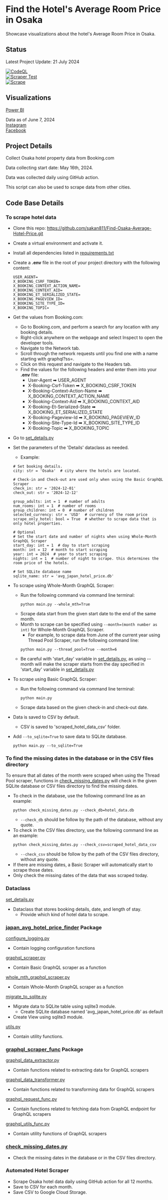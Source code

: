 # Find the Hotel's Average Room Price in Osaka 

Showcase visualizations about the hotel's Average Room Price in Osaka.

## Status
Latest Project Update: 21 July 2024

[![CodeQL](https://github.com/sakan811/Find-Osaka-Average-Hotel-Price/actions/workflows/codeql.yml/badge.svg)](https://github.com/sakan811/Find-Osaka-Average-Hotel-Price/actions/workflows/codeql.yml)    
[![Scraper Test](https://github.com/sakan811/Find-Osaka-Average-Hotel-Price/actions/workflows/scraper-test.yml/badge.svg)](https://github.com/sakan811/Find-Osaka-Average-Hotel-Price/actions/workflows/scraper-test.yml)  
[![Scrape](https://github.com/sakan811/Find-Osaka-Average-Hotel-Price/actions/workflows/scrape.yml/badge.svg)](https://github.com/sakan811/Find-Osaka-Average-Hotel-Price/actions/workflows/scrape.yml)

## Visualizations
[Power BI](https://app.powerbi.com/view?r=eyJrIjoiOGFiNzQ1Y2UtZTVlOS00MzkyLTlmN2EtMDY2YWVlNzFiNTIyIiwidCI6ImZlMzViMTA3LTdjMmYtNGNjMy1hZDYzLTA2NTY0MzcyMDg3OCIsImMiOjEwfQ%3D%3D)  

Data as of June 7, 2024  
[Instagram](https://www.instagram.com/p/C77ANT0M3ni/?utm_source=ig_web_copy_link&igsh=MzRlODBiNWFlZA==)  
[Facebook](https://www.facebook.com/permalink.php?story_fbid=pfbid027P3bgdRAnAsN9iE2ioHihufPHKrcL626evEVKF8ytFhX4WbDvazACVfQeMK5zJ7ml&id=61553626169836)

## Project Details
Collect Osaka hotel property data from Booking.com

Data collecting start date: May 16th, 2024.

Data was collected daily using GitHub action.

This script can also be used to scrape data from other cities.

## Code Base Details 
### To scrape hotel data
- Clone this repo: https://github.com/sakan811/Find-Osaka-Average-Hotel-Price.git
- Create a virtual environment and activate it.
- Install all dependencies listed in [requirements.txt](requirements.txt)
- Create a **.env** file in the root of your project directory with the following content:
  ```
  USER_AGENT=
  X_BOOKING_CSRF_TOKEN=
  X_BOOKING_CONTEXT_ACTION_NAME=
  X_BOOKING_CONTEXT_AID=
  X_BOOKING_ET_SERIALIZED_STATE=
  X_BOOKING_PAGEVIEW_ID=
  X_BOOKING_SITE_TYPE_ID=
  X_BOOKING_TOPIC=
  ```
- Get the values from Booking.com:
  - Go to Booking.com, and perform a search for any location with any booking details.
  - Right-click anywhere on the webpage and select Inspect to open the developer tools.
  - Navigate to the Network tab.
  - Scroll through the network requests until you find one with a name starting with graphql?ss=.
  - Click on this request and navigate to the Headers tab.
  - Find the values for the following headers and enter them into your **.env** file:
    - User-Agent ➡ USER_AGENT
    - X-Booking-Csrf-Token ➡ X_BOOKING_CSRF_TOKEN
    - X-Booking-Context-Action-Name ➡ X_BOOKING_CONTEXT_ACTION_NAME
    - X-Booking-Context-Aid ➡ X_BOOKING_CONTEXT_AID
    - X-Booking-Et-Serialized-State ➡ X_BOOKING_ET_SERIALIZED_STATE
    - X-Booking-Pageview-Id ➡ X_BOOKING_PAGEVIEW_ID
    - X-Booking-Site-Type-Id ➡ X_BOOKING_SITE_TYPE_ID
    - X-Booking-Topic ➡ X_BOOKING_TOPIC
- Go to [set_details.py](set_details.py)
- Set the parameters of the 'Details' dataclass as needed.
  - Example:
  ```
  # Set booking details.
  city: str = 'Osaka'  # city where the hotels are located.
  
  # Check-in and Check-out are used only when using the Basic GraphQL Scraper
  check_in: str = '2024-12-01'
  check_out: str = '2024-12-12'
  
  group_adults: int = 1  # number of adults
  num_rooms: int = 1  # number of rooms
  group_children: int = 0  # number of children
  selected_currency: str = 'USD'  # currency of the room price
  scrape_only_hotel: bool = True  # whether to scrape data that is only hotel properties.

  # Optional
  # Set the start date and number of nights when using Whole-Month GraphQL Scraper
  start_day: int = 1  # day to start scraping
  month: int = 12  # month to start scraping
  year: int = 2024  # year to start scraping
  nights: int = 1  # number of night to scrape. this determines the room price of the hotels.
   
  # Set SQLite database name
  sqlite_name: str = 'avg_japan_hotel_price.db'
  ```
- To scrape using Whole-Month GraphQL Scraper:
  - Run the following command via command line terminal:
    ```  
    python main.py --whole_mth=True
    ```
  - Scrape data start from the given start date to the end of the same month.
  - Month to scrape can be specified using ```--month=(month number as int)``` for Whole-Month GraphQL Scraper.
    - For example, to scrape data from June of the current year using Thread Pool Scraper, run the following command line:
    ```  
    python main.py --thread_pool=True --month=6
    ``` 
  - Be careful with 'start_day' variable in [set_details.py](set_details.py), 
  as using --month will make the scraper starts from the day specified in 'start_day' variable 
  in [set_details.py](set_details.py) 

- To scrape using Basic GraphQL Scraper:
  - Run the following command via command line terminal:
    ```  
    python main.py 
    ```
  - Scrape data based on the given check-in and check-out date.
- Data is saved to CSV by default.
  - CSV is saved to 'scraped_hotel_data_csv' folder. 
- Add ```--to_sqlite=True``` to save data to SQLite database.
  ```  
  python main.py --to_sqlite=True
  ```

### To find the missing dates in the database or in the CSV files directory
To ensure that all dates of the month were scraped when using the Thread Pool scraper, functions in
[check_missing_dates.py](check_missing_dates.py) will check in the given SQLite database or CSV files directory
to find the missing dates.
- To check in the database, use the following command line as an example:
  ```  
  python check_missing_dates.py --check_db=hotel_data.db
  ``` 
  - ```--check_db``` should be follow by the path of the database, without any quote.
- To check in the CSV files directory, use the following command line as an example:
  ```  
  python check_missing_dates.py --check_csv=scraped_hotel_data_csv
  ``` 
  - ```--check_csv``` should be follow by the path of the CSV files directory, without any quote.
- If there are missing dates, a Basic Scraper will automatically start to scrape those dates.
- Only check the missing dates of the data that was scraped today.

### Dataclass
[set_details.py](set_details.py)
- Dataclass that stores booking details, date, and length of stay.
  - Provide which kind of hotel data to scrape.
  
### [japan_avg_hotel_price_finder](japan_avg_hotel_price_finder) Package
[configure_logging.py](japan_avg_hotel_price_finder%2Fconfigure_logging.py)
- Contain logging configuration functions

[graphql_scraper.py](japan_avg_hotel_price_finder%2Fgraphql_scraper.py)
- Contain Basic GraphQL scraper as a function

[whole_mth_graphql_scraper.py](japan_avg_hotel_price_finder%2Fwhole_mth_graphql_scraper.py)
- Contain Whole-Month GraphQL scraper as a function

[migrate_to_sqlite.py](japan_avg_hotel_price_finder%2Fmigrate_to_sqlite.py)
- Migrate data to SQLite table using sqlite3 module.
  - Create SQLite database named 'avg_japan_hotel_price.db' as default
- Create View using sqlite3 module.

[utils.py](japan_avg_hotel_price_finder%2Futils.py)
- Contain utility functions.

### [graphql_scraper_func](japan_avg_hotel_price_finder%2Fgraphql_scraper_func) Package
[graphql_data_extractor.py](japan_avg_hotel_price_finder%2Fgraphql_scraper_func%2Fgraphql_data_extractor.py)
- Contain functions related to extracting data for GraphQL scrapers

[graphql_data_transformer.py](japan_avg_hotel_price_finder%2Fgraphql_scraper_func%2Fgraphql_data_transformer.py)
- Contain functions related to transforming data for GraphQL scrapers

[graphql_request_func.py](japan_avg_hotel_price_finder%2Fgraphql_scraper_func%2Fgraphql_request_func.py)
- Contain functions related to fetching data from GraphQL endpoint for GraphQL scrapers

[graphql_utils_func.py](japan_avg_hotel_price_finder%2Fgraphql_scraper_func%2Fgraphql_utils_func.py)
- Contain utility functions of GraphQL scrapers

### [check_missing_dates.py](check_missing_dates.py)
- Check the missing dates in the database or in the CSV files directory.

### Automated Hotel Scraper
- Scrape Osaka hotel data daily using GitHub action for all 12 months.
- Save to CSV for each month.
- Save CSV to Google Cloud Storage.
